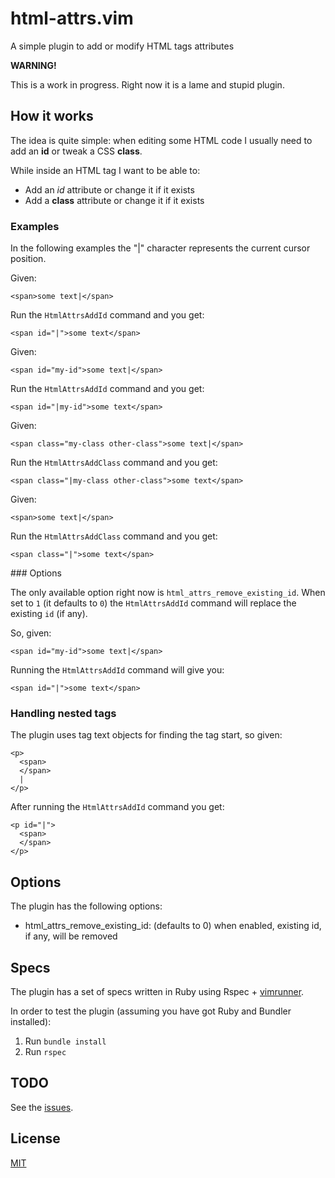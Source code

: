 html-attrs.vim
==============

A simple plugin to add or modify HTML tags attributes

**WARNING!**

This is a work in progress. Right now it is a lame and stupid plugin.

How it works
------------

The idea is quite simple: when editing some HTML code I usually need to add an **id** or tweak a CSS **class**.

While inside an HTML tag I want to be able to:

  * Add an *id* attribute or change it if it exists
  * Add a **class** attribute or change it if it exists

### Examples

In the following examples the "|" character represents the current cursor
position.

Given:

    <span>some text|</span>

Run the `HtmlAttrsAddId` command and you get:

    <span id="|">some text</span>

Given:

    <span id="my-id">some text|</span>

Run the `HtmlAttrsAddId` command and you get:

    <span id="|my-id">some text</span>

Given:

    <span class="my-class other-class">some text|</span>

Run the `HtmlAttrsAddClass` command and you get:

    <span class="|my-class other-class">some text</span>

Given:

    <span>some text|</span>

Run the `HtmlAttrsAddClass` command and you get:

    <span class="|">some text</span>

### Options

The only available option right now is `html_attrs_remove_existing_id`.
When set to `1` (it defaults to `0`) the `HtmlAttrsAddId` command will
replace the existing `id` (if any).

So, given:

    <span id="my-id">some text|</span>

Running the `HtmlAttrsAddId` command will give you:

    <span id="|">some text</span>

### Handling nested tags

The plugin uses tag text objects for finding the tag start, so given:

    <p>
      <span>
      </span>
      |
    </p>

After running the `HtmlAttrsAddId` command you get:

    <p id="|">
      <span>
      </span>
    </p>

Options
-------

The plugin has the following options:

  * html\_attrs\_remove\_existing\_id: (defaults to 0) when enabled, existing id, if any, will be removed

Specs
-----

The plugin has a set of specs written in Ruby using Rspec + [vimrunner](https://github.com/AndrewRadev/vimrunner).

In order to test the plugin (assuming you have got Ruby and Bundler installed):

  1. Run `bundle install`
  2. Run `rspec`

TODO
----

See the [issues](https://github.com/trabe/html-attrs.vim/issues).


License
-------

[MIT](http://opensource.org/licenses/MIT)
